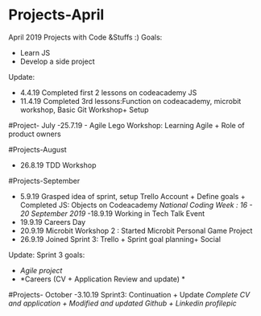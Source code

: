 # Projects-April
April 2019 Projects with Code &Stuffs :) 
Goals: 
- Learn JS 
- Develop a side project 

Update:
- 4.4.19  Completed first 2 lessons on codeacademy JS
- 11.4.19 Completed 3rd lessons:Function on codeacademy, microbit workshop, Basic Git Workshop+ Setup

#Project- July 
-25.7.19 - Agile Lego Workshop: Learning Agile + Role of product owners 

#Projects-August 
- 26.8.19 TDD Workshop

#Projects-September 
- 5.9.19 Grasped idea of sprint, setup Trello Account + Define goals + Completed JS: Objects on Codeacademy
*National Coding Week : 16 - 20 September 2019*
-18.9.19 Working in Tech Talk Event
- 19.9.19 Careers Day 
- 20.9.19 Microbit Workshop 2 : Started Microbit Personal Game Project
- 26.9.19 Joined Sprint 3: Trello + Sprint goal planning+ Social 

Update: Sprint 3 goals: 
- *Agile project* 
- *Careers (CV + Application Review and update) *


#Projects- October
-3.10.19 Sprint3: Continuation + Update 
*Complete CV and application + Modified and updated Github + Linkedin profilepic*
